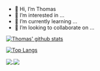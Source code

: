 - 👋 Hi, I’m Thomas
- 👀 I’m interested in ...
- 🌱 I’m currently learning ...
- 💞️ I’m looking to collaborate on ...


[![Thomas' github stats](https://github-readme-stats.vercel.app/api?username=higginbotham-thomas&count_private=true&show_icons=true&theme=transparent&rank_icon=default&hide_rank=false)](https://github.com/higginbotham-thomas/github-readme-stats)

[![Top Langs](https://github-readme-stats.vercel.app/api/top-langs/?username=higginbotham-thomas&theme=transparent&hide=html)](https://github.com/higginbotham-thomas/github-readme-stats)

<a href="https://github.com/higginbotham-thomas/github-readme-stats">
  <img align="center" src="https://github-readme-stats.vercel.app/api/?username=higginbotham-thomas&repo=github-readme-stats&theme=transparent" />
</a>
<a href="https://github.com/anuraghazra/top-langs">
  <img align="center" src="https://github-readme-stats.vercel.app/api/top-langs/?username=anuraghazra&theme=transparent&hide_progress=true" />
</a>
